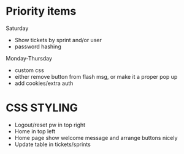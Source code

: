 # Priority items

Saturday
- Show tickets by sprint and/or user
- password hashing

Monday-Thursday
- custom css
- either remove button from flash msg, or make it a proper pop up
- add cookies/extra auth


# CSS STYLING
- Logout/reset pw in top right
- Home in top left
- Home page show welcome message and arrange buttons nicely
- Update table in tickets/sprints